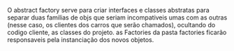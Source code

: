 O abstract factory serve para criar interfaces e classes abstratas para separar duas familias de objs que seriam incompativeis umas com as outras (nesse caso, os clientes dos carros que serão chamados), ocultando do codigo cliente, as classes do projeto. 
as Factories da pasta factories ficarão responsaveis pela instanciação dos novos objetos.